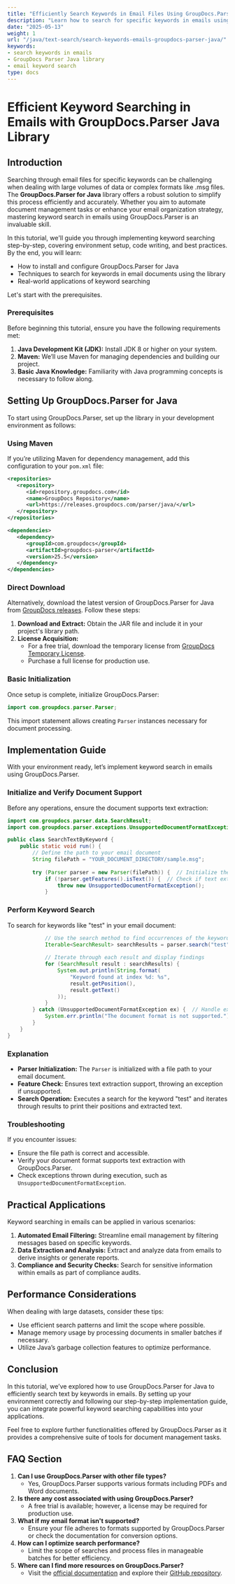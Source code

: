 ```yaml
---
title: "Efficiently Search Keywords in Email Files Using GroupDocs.Parser Java Library"
description: "Learn how to search for specific keywords in emails using the powerful GroupDocs.Parser Java library. This guide covers setup, code implementation, and practical applications."
date: "2025-05-13"
weight: 1
url: "/java/text-search/search-keywords-emails-groupdocs-parser-java/"
keywords:
- search keywords in emails
- GroupDocs Parser Java library
- email keyword search
type: docs
---
```

# Efficient Keyword Searching in Emails with GroupDocs.Parser Java Library

## Introduction

Searching through email files for specific keywords can be challenging when dealing with large volumes of data or complex formats like .msg files. The **GroupDocs.Parser for Java** library offers a robust solution to simplify this process efficiently and accurately. Whether you aim to automate document management tasks or enhance your email organization strategy, mastering keyword search in emails using GroupDocs.Parser is an invaluable skill.

In this tutorial, we'll guide you through implementing keyword searching step-by-step, covering environment setup, code writing, and best practices. By the end, you will learn:
- How to install and configure GroupDocs.Parser for Java
- Techniques to search for keywords in email documents using the library
- Real-world applications of keyword searching

Let's start with the prerequisites.

### Prerequisites

Before beginning this tutorial, ensure you have the following requirements met:
1. **Java Development Kit (JDK):** Install JDK 8 or higher on your system.
2. **Maven:** We’ll use Maven for managing dependencies and building our project.
3. **Basic Java Knowledge:** Familiarity with Java programming concepts is necessary to follow along.

## Setting Up GroupDocs.Parser for Java

To start using GroupDocs.Parser, set up the library in your development environment as follows:

### Using Maven

If you’re utilizing Maven for dependency management, add this configuration to your `pom.xml` file:

```xml
<repositories>
   <repository>
      <id>repository.groupdocs.com</id>
      <name>GroupDocs Repository</name>
      <url>https://releases.groupdocs.com/parser/java/</url>
   </repository>
</repositories>

<dependencies>
   <dependency>
      <groupId>com.groupdocs</groupId>
      <artifactId>groupdocs-parser</artifactId>
      <version>25.5</version>
   </dependency>
</dependencies>
```

### Direct Download

Alternatively, download the latest version of GroupDocs.Parser for Java from [GroupDocs releases](https://releases.groupdocs.com/parser/java/). Follow these steps:
1. **Download and Extract:** Obtain the JAR file and include it in your project's library path.
2. **License Acquisition:**
   - For a free trial, download the temporary license from [GroupDocs Temporary License](https://purchase.groupdocs.com/temporary-license).
   - Purchase a full license for production use.

### Basic Initialization

Once setup is complete, initialize GroupDocs.Parser:

```java
import com.groupdocs.parser.Parser;
```

This import statement allows creating `Parser` instances necessary for document processing.

## Implementation Guide

With your environment ready, let’s implement keyword search in emails using GroupDocs.Parser.

### Initialize and Verify Document Support

Before any operations, ensure the document supports text extraction:

```java
import com.groupdocs.parser.data.SearchResult;
import com.groupdocs.parser.exceptions.UnsupportedDocumentFormatException;

public class SearchTextByKeyword {
    public static void run() {
        // Define the path to your email document
        String filePath = "YOUR_DOCUMENT_DIRECTORY/sample.msg";
        
        try (Parser parser = new Parser(filePath)) {  // Initialize the Parser object for a specific file
            if (!parser.getFeatures().isText()) {  // Check if text extraction is supported
                throw new UnsupportedDocumentFormatException();
            }
```

### Perform Keyword Search

To search for keywords like "test" in your email document:

```java
            // Use the search method to find occurrences of the keyword
            Iterable<SearchResult> searchResults = parser.search("test");
            
            // Iterate through each result and display findings
            for (SearchResult result : searchResults) {
                System.out.println(String.format(
                    "Keyword found at index %d: %s", 
                    result.getPosition(), 
                    result.getText()
                ));
            }
        } catch (UnsupportedDocumentFormatException ex) {  // Handle exception
            System.err.println("The document format is not supported.");
        }
    }
}
```

### Explanation

- **Parser Initialization:** The `Parser` is initialized with a file path to your email document.
- **Feature Check:** Ensures text extraction support, throwing an exception if unsupported.
- **Search Operation:** Executes a search for the keyword "test" and iterates through results to print their positions and extracted text.

### Troubleshooting

If you encounter issues:
- Ensure the file path is correct and accessible.
- Verify your document format supports text extraction with GroupDocs.Parser.
- Check exceptions thrown during execution, such as `UnsupportedDocumentFormatException`.

## Practical Applications

Keyword searching in emails can be applied in various scenarios:
1. **Automated Email Filtering:** Streamline email management by filtering messages based on specific keywords.
2. **Data Extraction and Analysis:** Extract and analyze data from emails to derive insights or generate reports.
3. **Compliance and Security Checks:** Search for sensitive information within emails as part of compliance audits.

## Performance Considerations

When dealing with large datasets, consider these tips:
- Use efficient search patterns and limit the scope where possible.
- Manage memory usage by processing documents in smaller batches if necessary.
- Utilize Java’s garbage collection features to optimize performance.

## Conclusion

In this tutorial, we’ve explored how to use GroupDocs.Parser for Java to efficiently search text by keywords in emails. By setting up your environment correctly and following our step-by-step implementation guide, you can integrate powerful keyword searching capabilities into your applications.

Feel free to explore further functionalities offered by GroupDocs.Parser as it provides a comprehensive suite of tools for document management tasks. 

## FAQ Section

1. **Can I use GroupDocs.Parser with other file types?**
   - Yes, GroupDocs.Parser supports various formats including PDFs and Word documents.
2. **Is there any cost associated with using GroupDocs.Parser?**
   - A free trial is available; however, a license may be required for production use.
3. **What if my email format isn't supported?**
   - Ensure your file adheres to formats supported by GroupDocs.Parser or check the documentation for conversion options.
4. **How can I optimize search performance?**
   - Limit the scope of searches and process files in manageable batches for better efficiency.
5. **Where can I find more resources on GroupDocs.Parser?**
   - Visit the [official documentation](https://docs.groupdocs.com/parser/java/) and explore their [GitHub repository](https://github.com/groupdocs-parser/GroupDocs.Parser-for-Java).
